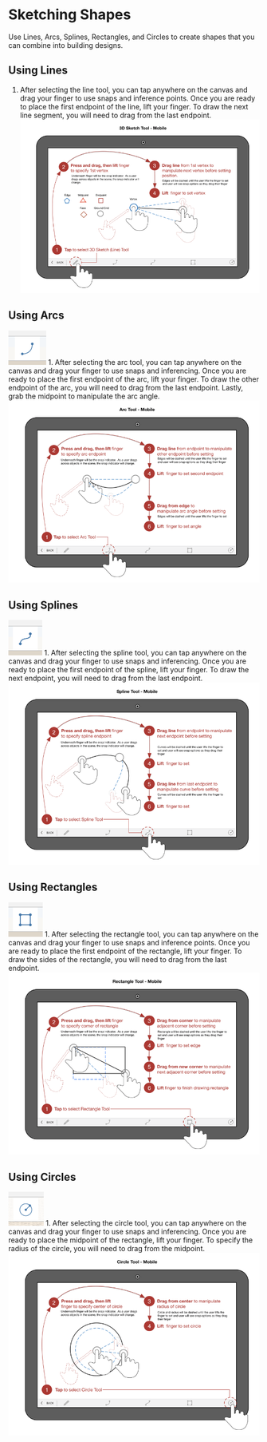 # Sketching Shapes

Use Lines, Arcs, Splines, Rectangles, and Circles to create shapes that you can combine into building designs.



## Using Lines

1. After selecting the line tool, you can tap anywhere on the canvas and drag your finger to use snaps and inference points. Once you are ready to place the first endpoint of the line, lift your finger. To draw the next line segment, you will need to drag from the last endpoint.![](../.gitbook/assets/guid-fd74faaf-7780-46d8-b11c-d50b9f5664e2-low.png)

## Using Arcs

![](../.gitbook/assets/guid-9db80e7b-e0be-4ec1-b035-f01592bce7f0-low.png) 1. After selecting the arc tool, you can tap anywhere on the canvas and drag your finger to use snaps and inferencing. Once you are ready to place the first endpoint of the arc, lift your finger. To draw the other endpoint of the arc, you will need to drag from the last endpoint. Lastly, grab the midpoint to manipulate the arc angle. ![](../.gitbook/assets/guid-915b2074-524c-41de-883c-d6b6b0c677a0-low.png)

## Using Splines

![](../.gitbook/assets/guid-70bc13c6-fed4-4bc2-bbfb-b4d0ae66a7fc-low.png) 1. After selecting the spline tool, you can tap anywhere on the canvas and drag your finger to use snaps and inferencing. Once you are ready to place the first endpoint of the spline, lift your finger. To draw the next endpoint, you will need to drag from the last endpoint. ![](../.gitbook/assets/guid-a2b15d18-8da7-4d00-a51e-a3cd83481b82-low.png)

## Using Rectangles

![](../.gitbook/assets/guid-8c3d33d8-5d89-4d52-9425-323604428765-low.png) 1. After selecting the rectangle tool, you can tap anywhere on the canvas and drag your finger to use snaps and inference points. Once you are ready to place the first endpoint of the rectangle, lift your finger. To draw the sides of the rectangle, you will need to drag from the last endpoint.![](../.gitbook/assets/guid-1ea1c205-e466-4270-a5fc-2d6295c4c36a-low.png)

## Using Circles

![](../.gitbook/assets/guid-1193f05f-06cc-4415-a8e8-809d5824d25d-low.png) 1. After selecting the circle tool, you can tap anywhere on the canvas and drag your finger to use snaps and inferencing. Once you are ready to place the midpoint of the rectangle, lift your finger. To specify the radius of the circle, you will need to drag from the midpoint. ![](../.gitbook/assets/guid-549c99ed-ff63-4a16-93d8-160290411b45-low.png)

